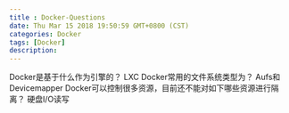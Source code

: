 ```yaml
---
title : Docker-Questions
date: Thu Mar 15 2018 19:50:59 GMT+0800 (CST)
categories: Docker
tags: [Docker]
description: 
---
```


Docker是基于什么作为引擎的？   LXC
Docker常用的文件系统类型为？   Aufs和Devicemapper
Docker可以控制很多资源，目前还不能对如下哪些资源进行隔离？    硬盘I/O读写